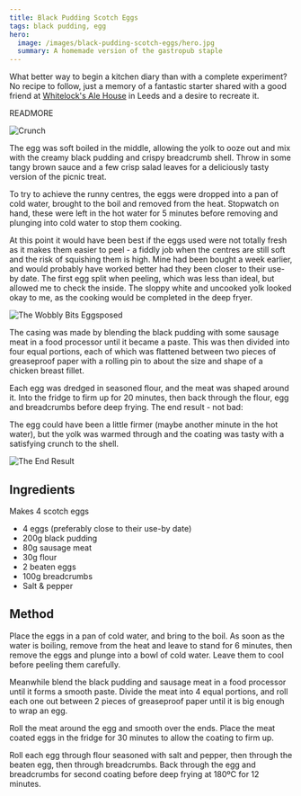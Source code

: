 ```yaml
---
title: Black Pudding Scotch Eggs
tags: black pudding, egg
hero:
  image: /images/black-pudding-scotch-eggs/hero.jpg
  summary: A homemade version of the gastropub staple
---
```

What better way to begin a kitchen diary than with a complete experiment? No recipe to follow, just a memory of a fantastic starter shared with a good friend at [Whitelock's Ale House](http://www.whitelocksleeds.com/) in Leeds and a desire to recreate it.

READMORE

![Crunch](/images/black-pudding-scotch-eggs/crunch.jpg)

The egg was soft boiled in the middle, allowing the yolk to ooze out and mix with the creamy black pudding and crispy breadcrumb shell. Throw in some tangy brown sauce and a few crisp salad leaves for a deliciously tasty version of the picnic treat.

To try to achieve the runny centres, the eggs were dropped into a pan of cold water, brought to the boil and removed from the heat. Stopwatch on hand, these were left in the hot water for 5 minutes before removing and plunging into cold water to stop them cooking.

At this point it would have been best if the eggs used were not totally fresh as it makes them easier to peel - a fiddly job when the centres are still soft and the risk of squishing them is high. Mine had been bought a week earlier, and would probably have worked better had they been closer to their use-by date. The first egg split when peeling, which was less than ideal, but allowed me to check the inside. The sloppy white and uncooked yolk looked okay to me, as the cooking would be completed in the deep fryer.

![The Wobbly Bits Eggsposed](/images/black-pudding-scotch-eggs/eggsposed.jpg)

The casing was made by blending the black pudding with some sausage meat in a food processor until it became a paste. This was then divided into four equal portions, each of which was flattened between two pieces of greaseproof paper with a rolling pin to about the size and shape of a chicken breast fillet. 

Each egg was dredged in seasoned flour, and the meat was shaped around it. Into the fridge to firm up for 20 minutes, then back through the flour, egg and breadcrumbs before deep frying. The end result - not bad:

The egg could have been a little firmer (maybe another minute in the hot water), but the yolk was warmed through and the coating was tasty with a satisfying crunch to the shell.

![The End Result](/images/black-pudding-scotch-eggs/end_result.jpg)

Ingredients
-----------

Makes 4 scotch eggs

- 4 eggs (preferably close to their use-by date)
- 200g black pudding
- 80g sausage meat
- 30g flour
- 2 beaten eggs
- 100g breadcrumbs
- Salt & pepper

Method
------

Place the eggs in a pan of cold water, and bring to the boil. As soon as the water is boiling, remove from the heat and leave to stand for 6 minutes, then remove the eggs and plunge into a bowl of cold water. Leave them to cool before peeling them carefully.

Meanwhile blend the black pudding and sausage meat in a food processor until it forms a smooth paste. Divide the meat into 4 equal portions, and roll each one out between 2 pieces of greaseproof paper until it is big enough to wrap an egg. 

Roll the meat around the egg and smooth over the ends. Place the meat coated eggs in the fridge for 30 minutes to allow the coating to firm up.

Roll each egg through flour seasoned with salt and pepper, then through the beaten egg, then through breadcrumbs. Back through the egg and breadcrumbs for second coating before deep frying at 180ºC for 12 minutes.

